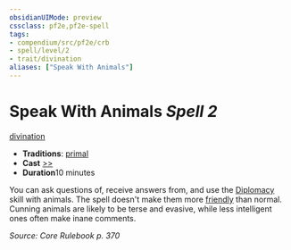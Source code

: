 ```yaml
---
obsidianUIMode: preview
cssclass: pf2e,pf2e-spell
tags:
- compendium/src/pf2e/crb
- spell/level/2
- trait/divination
aliases: ["Speak With Animals"]
---
```

# Speak With Animals *Spell 2*   
[divination](/rules/traits/divination.md)  

- **Traditions**: [primal](/rules/traits/primal.md)
- **Cast** [>>](/rules/core-rulebook/chapter-9-playing-the-game.md#Actions "Two-Action") 
- **Duration**10 minutes

You can ask questions of, receive answers from, and use the [Diplomacy](/compendium/skills.md#Diplomacy) skill with animals. The spell doesn't make them more [friendly](/rules/conditions.md#Friendly) than normal. Cunning animals are likely to be terse and evasive, while less intelligent ones often make inane comments.

*Source: Core Rulebook p. 370*